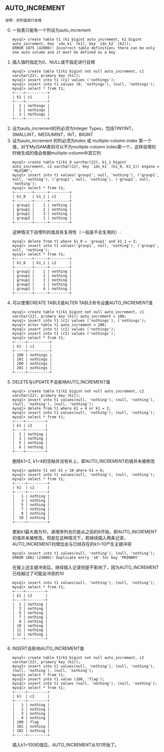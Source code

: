 ## AUTO_INCREMENT	
    说明：对列值进行自增
0. 一张表只能有一个列设为auto_increment
    ```
    mysql> create table t1 (k1 bigint auto_increment, k2 bigint auto_increment, key `idx_k1` (k1), key `idx_k2` (k2));
    ERROR 1075 (42000): Incorrect table definition; there can be only one auto column and it must be defined as a key
    ```
0. 插入值时指定为0、NULL或不指定进行自增
    ```
    mysql> create table t1(k1 bigint not null auto_increment, c1 varchar(22), primary key (k1));
    mysql> insert into t1 (c1) values ('nothings');
    mysql> insert into t1 values (0, 'nothings'), (null, 'nothings');
    mysql> select * from t1;
    +----+----------+
    | k1 | c1       |
    +----+----------+
    |  1 | nothings |
    |  2 | nothings |
    |  3 | nothings |
    +----+----------+
    ```
0. 设为auto_increment的列必须为Integer Types，包括TINYINT，SMALLINT，MEDIUMINT，INT，BIGINT
0. 设为auto_increment 的列必须为index 或 multiple-column index 第一个值，对于MyISAM表则可以不为multiple-column index第一个，这样自增的时候生成的值会依据multiple-column中其它列
    ```
    mysql> create table t1(k1_0 varchar(22), k1_1 bigint auto_increment, c2 varchar(22), key `idx_k1` (k1_0, k1_1)) engine = 'MyISAM';
    mysql> insert into t1 values('group1', null, 'nothing'), ('group1', null, 'nothing'), ('group1', null, 'nothing'), ('group2', null, 'nothing');
    mysql> select * from t1;
    +--------+------+---------+
    | k1_0   | k1_1 | c2      |
    +--------+------+---------+
    | group1 |    1 | nothing |
    | group1 |    2 | nothing |
    | group1 |    3 | nothing |
    | group2 |    1 | nothing |
    +--------+------+---------+
    ```
    这种情况下自增列的值具有复用性（一般是不会复用的）:
    ```
    mysql> delete from t1 where k1_0 = 'group1' and k1_1 = 3;
    mysql> insert into t1 values('group1', null, 'nothing'), ('group1', null, 'nothing');
    mysql> select * from t1;
    +--------+------+---------+
    | k1_0   | k1_1 | c2      |
    +--------+------+---------+
    | group1 |    1 | nothing |
    | group1 |    2 | nothing |
    | group1 |    3 | nothing |
    | group2 |    1 | nothing |
    | group1 |    4 | nothing |
    +--------+------+---------+
    ```
0.  可以使用CREATE TABLE或ALTER TABLE命令设置AUTO_INCREMENT值
    ```
    mysql> create table t1(k1 bigint not null auto_increment, c1 varchar(22), primary key (k1)) auto_increment = 100;
    mysql> insert into t1 (c1) values ('nothings'), ('nothings');
    mysql> alter table t1 auto_increment = 200;
    mysql> insert into t1 (c1) values ('nothings');
    mysql> insert into t1 (c1) values ('nothings');
    mysql> select * from t1;
    +-----+----------+
    | k1  | c1       |
    +-----+----------+
    | 100 | nothings |
    | 101 | nothings |
    | 200 | nothings |
    | 201 | nothings |
    +-----+----------+
    ```
0. DELETE与UPDATE不会影响AUTO_INCREMENT值 
    ```
    mysql> create table t1(k1 bigint not null auto_increment, c2 varchar(22), primary key (k1));
    mysql> insert into t1 values(null, 'nothing'), (null, 'nothing'), (null, 'nothing'), (null, 'nothing');
    mysql> delete from t1 where k1 = 4 or k1 = 2;
    mysql> insert into t1 values(null, 'nothing'), (null, 'nothing');
    mysql> select * from t1;
    +----+---------+
    | k1 | c2      |
    +----+---------+
    |  1 | nothing |
    |  3 | nothing |
    |  5 | nothing |
    |  6 | nothing |
    +----+---------+
    ```
    删除k1=2, k1=4的空缺并没有补上，即AUTO_INCREMENT的值并未被修改
    ```
    mysql> update t1 set k1 = 10 where k1 = 6;
    mysql> insert into t1 values(null, 'nothing'), (null, 'nothing');
    mysql> select * from t1;
    +-----+---------+
    | k1  | c2      |
    +-----+---------+
    |   1 | nothing |
    |   3 | nothing |
    |   5 | nothing |
    |   7 | nothing |
    |   8 | nothing |
    |  10 | nothing |
    +-----+---------+
    ```
    更新k1最大值为10，递增序列也仍是从之前的6开始，即AUTO_INCREMENT的值并未被修改。但是在这种情况下，若继续插入两条记录，AUTO_INCREMENT的增加会与已经存在的k1=10产生主键冲突
    ```
    mysql> insert into t1 values(null, 'nothing'), (null, 'nothing');
    ERROR 1062 (23000): Duplicate entry '10' for key 'PRIMARY'
    ```
    在报上述主键冲突后，继续插入记录则是不影响了，因为AUTO_INCREMENT已经越过了可能会冲突的10
    ```
    mysql> insert into t1 values(null, 'nothing'), (null, 'nothing');
    mysql> select * from t1;
    +----+---------+
    | k1 | c2      |
    +----+---------+
    |  1 | nothing |
    |  3 | nothing |
    |  5 | nothing |
    |  7 | nothing |
    |  8 | nothing |
    | 10 | nothing |
    | 11 | nothing |
    | 12 | nothing |
    +----+---------+
    ```
0. INSERT会影响AUTO_INCREMENT值
    ```
    mysql> create table t1(k1 bigint not null auto_increment, c2 varchar(22), primary key (k1));
    mysql> insert into t1 values(null, 'nothing'), (null, 'nothing'), (null, 'nothing'), (null, 'nothing');
    mysql> select * from t1;
    mysql> insert into t1 value (100, 'flag');
    mysql> insert into t1 values (null, 'nothing'), (null, 'nothing');
    mysql> select * from t1;
    +-----+---------+
    | k1  | c2      |
    +-----+---------+
    |   1 | nothing |
    |   2 | nothing |
    |   3 | nothing |
    |   4 | nothing |
    | 100 | flag    |
    | 101 | nothing |
    | 102 | nothing |
    +-----+---------+
    ```
    插入k1=100的值后，AUTO_INCREMENT从101开始了。